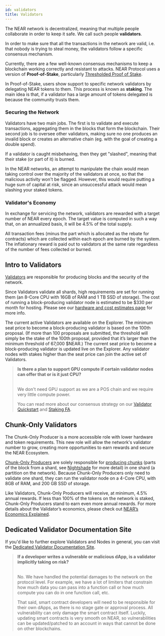 ```yaml
---
id: validators
title: Validators
---
```


The NEAR network is decentralized, meaning that multiple people collaborate in order to keep it safe. We call such people **validators**.

In order to make sure that all the transactions in the network are valid, i.e. that nobody is trying to steal money, the validators follow a specific consensus
mechanism.

Currently, there are a few well-known consensus mechanisms to keep a blockchain working correctly and resistant to attacks.
NEAR Protocol uses a version of **Proof-of-Stake**, particularly [Thresholded Proof of Stake](https://near.org/blog/thresholded-proof-of-stake/).

In Proof-of-Stake, users show support to specific network validators by delegating NEAR tokens to them. This process is known as **staking**. The main idea is that, if a validator has a large amount of tokens delegated is because the community trusts them.

### Securing the Network
Validators have two main jobs. The first is to validate and execute transactions, aggregating them in the blocks that form the blockchain. Their second job is to oversee other validators, making sure no one produces an invalid block or creates an alternative chain (eg. with the goal of creating a double spend).

If a validator is caught misbehaving, then they get "slashed", meaning that their stake (or part of it) is burned.

In the NEAR networks, an attempt to manipulate the chain would mean taking control over the majority of the validators at once, so that the malicious activity won't be flagged. However, this would require putting a huge sum of capital at risk, since an unsuccessful attack would mean slashing your staked tokens.

### Validator's Economy
In exchange for servicing the network, validators are rewarded with a target number of NEAR every epoch. The target value is computed in such a way that, on an annualized basis, it will be 4.5% of the total supply.

All transaction fees (minus the part which is allocated as the rebate for contracts) which are collected within each epoch are burned by the system. The inflationary reward is paid out to validators at the same rate regardless of the number of fees collected or burned. 


## Intro to Validators

[Validators](https://near.org/papers/the-official-near-white-paper/#economics) are responsible for producing blocks and the security of the network.

Since Validators validate all shards, high requirements are set for running them (an 8-Core CPU with 16GB of RAM and 1 TB SSD of storage). The cost of running a block-producing validator node is estimated to be $330 per month for hosting. Please see our [hardware and cost estimates page](https://near-nodes.io/validator/hardware) for more info.

The current active Validators are available on the Explorer. The minimum seat price to become a block-producing validator is based on the 100th proposal. (If more than 100 proposals are submitted, the threshold will simply be the stake of the 100th proposal, provided that it’s larger than the minimum threshold of 67,000 $NEAR.) The current seat price to become a block-producing validator is updated live on the Explorer. Any validator nodes with stakes higher than the seat price can join the active set of Validators.

<blockquote class="lesson">
<strong>Is there a plan to support GPU compute if certain validator nodes can offer that or is it just CPU?</strong><br /><br />
  
We don't need GPU support as we are a POS chain and we require very little compute power.

You can read more about our consensus strategy on our <a href="https://github.com/near/wiki/blob/master/Archive/validators/about.md">Validator Quickstart</a> and <a href="https://github.com/near/wiki/blob/master/Archive/validators/faq.md">Staking FA</a>.
</blockquote>

## Chunk-Only Validators

The Chunk-Only Producer is a more accessible role with lower hardware and token requirements. This new role will allow the network's validator number to grow, creating more opportunities to earn rewards and secure the NEAR Ecosystem. 

[Chunk-Only Producers](https://near.org/papers/the-official-near-white-paper/#economics) are solely responsible for [producing chunks](https://near.org/papers/nightshade/#nightshade) (parts of the block from a shard, see [Nightshade](https://near.ai/nightshade) for more detail) in one shard (a partition on the network). Because Chunk-Only Producers only need to validate one shard, they can run the validator node on a 4-Core CPU, with 8GB of RAM, and 200 GB SSD of storage.

Like Validators, Chunk-Only Producers will receive, at minimum, 4.5% annual rewards. If less than 100% of the tokens on the network is staked, Chunk-Only Producers stand to earn even more annual rewards. For more details about the Validator’s economics, please check out [NEAR’s Economics Explained](https://near.org/blog/near-protocol-economics/).

## Dedicated Validator Documentation Site 

If you'd like to further explore Validators and Nodes in general, you can visit the [Dedicated Validator Documentation Site](https://near-nodes.io/).

<blockquote class="lesson">
<strong>If a developer writes a vulnerable or malicious dApp, is a validator implicitly taking on risk?</strong><br /><br />
  
No. We have handled the potential damages to the network on the protocol level. For example, we have a lot of limiters that constrain how much data you can pass into a function call or how much compute you can do in one function call, etc.

That said, smart contract developers will need to be responsible for their own dApps, as there is no stage gate or approval process. All vulnerability can only damage the smart contract itself. Luckily, updating smart contracts is very smooth on NEAR, so vulnerabilities can be updated/patched to an account in ways that cannot be done on other blockchains.
</blockquote>